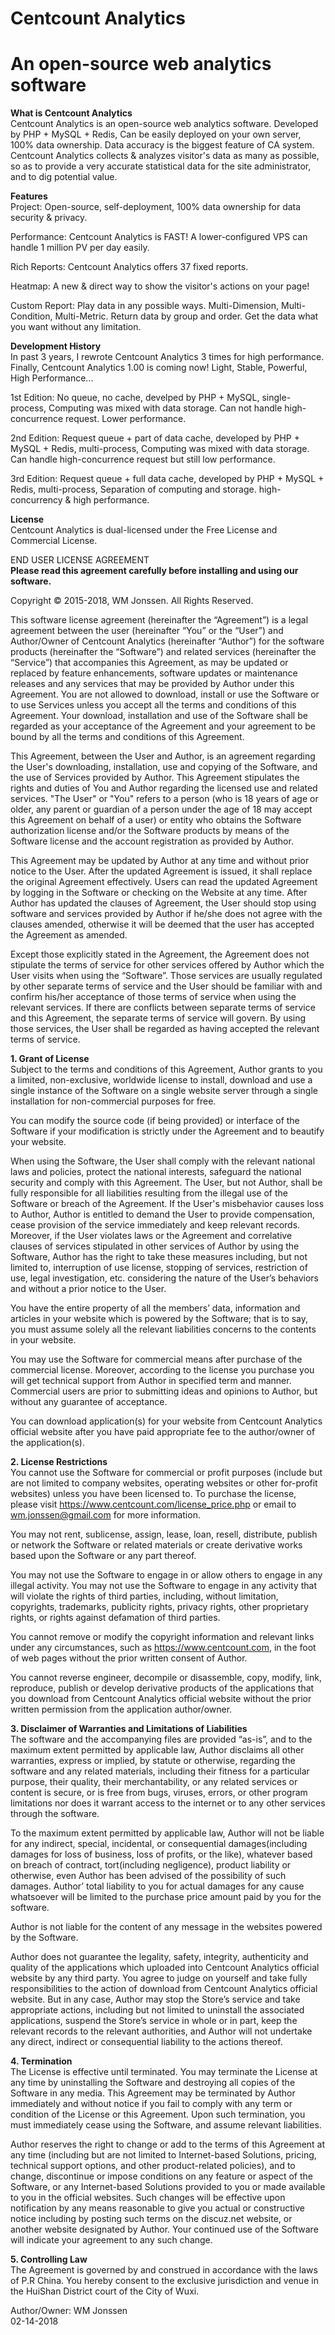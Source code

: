 # Centcount Analytics
# An open-source web analytics software

<b>What is Centcount Analytics</b><br>
    Centcount Analytics is an open-source web analytics software. Developed by PHP + MySQL + Redis, Can be easily deployed on your own server, 100% data ownership. Data accuracy is the biggest feature of CA system. Centcount Analytics collects & analyzes visitor's data as many as possible, so as to provide a very accurate statistical data for the site administrator, and to dig potential value.


<b>Features</b><br>
Project: Open-source, self-deployment, 100% data ownership for data security & privacy.

Performance: Centcount Analytics is FAST! A lower-configured VPS can handle 1 million PV per day easily.

Rich Reports: Centcount Analytics offers 37 fixed reports.

Heatmap: A new & direct way to show the visitor's actions on your page!

Custom Report: Play data in any possible ways. Multi-Dimension, Multi-Condition, Multi-Metric. Return data by group and order. Get the data what you want without any limitation.


<b>Development History</b><br>
In past 3 years, I rewrote Centcount Analytics 3 times for high performance. Finally, Centcount Analytics 1.00 is coming now! Light, Stable, Powerful, High Performance... 

1st Edition:  No queue, no cache, develped by PHP + MySQL, single-process, Computing was mixed with data storage.  Can not handle high-concurrence request.  Lower performance.

2nd Edition:  Request queue + part of data cache, developed by PHP + MySQL + Redis, multi-process, Computing was mixed with data storage.  Can handle high-concurrence request but still low performance.

3rd Edition:  Request queue + full data cache, developed by PHP + MySQL + Redis, multi-process, Separation of computing and storage. high-concurrency & high performance.


<b>License</b><br>
    Centcount Analytics is dual-licensed under the Free License and Commercial License.
    
    
    

END USER LICENSE AGREEMENT<br>
<b>Please read this agreement carefully before installing and using our software.</b>

Copyright © 2015-2018, WM Jonssen.
All Rights Reserved.

This software license agreement (hereinafter the “Agreement”) is a legal agreement between the user (hereinafter “You” or the “User”) and Author/Owner of Centcount Analytics (hereinafter “Author”) for the software products (hereinafter the “Software”) and related services (hereinafter the “Service”) that accompanies this Agreement, as may be updated or replaced by feature enhancements, software updates or maintenance releases and any services that may be provided by Author under this Agreement. You are not allowed to download, install or use the Software or to use Services unless you accept all the terms and conditions of this Agreement. Your download, installation and use of the Software shall be regarded as your acceptance of the Agreement and your agreement to be bound by all the terms and conditions of this Agreement.

This Agreement, between the User and Author, is an agreement regarding the User's downloading, installation, use and copying of the Software, and the use of Services provided by Author. This Agreement stipulates the rights and duties of You and Author regarding the licensed use and related services. "The User" or "You" refers to a person (who is 18 years of age or older, any parent or guardian of a person under the age of 18 may accept this Agreement on behalf of a user) or entity who obtains the Software authorization license and/or the Software products by means of the Software license and the account registration as provided by Author.

This Agreement may be updated by Author at any time and without prior notice to the User. After the updated Agreement is issued, it shall replace the original Agreement effectively. Users can read the updated Agreement by logging in the Software or checking on the Website at any time. After Author has updated the clauses of Agreement, the User should stop using software and services provided by Author if he/she does not agree with the clauses amended, otherwise it will be deemed that the user has accepted the Agreement as amended.

Except those explicitly stated in the Agreement, the Agreement does not stipulate the terms of service for other services offered by Author which the User visits when using the “Software”. Those services are usually regulated by other separate terms of service and the User should be familiar with and confirm his/her acceptance of those terms of service when using the relevant services. If there are conflicts between separate terms of service and this Agreement, the separate terms of service will govern. By using those services, the User shall be regarded as having accepted the relevant terms of service.

<b>1. Grant of License</b><br>
Subject to the terms and conditions of this Agreement, Author grants to you a limited, non-exclusive, worldwide license to install, download and use a single instance of the Software on a single website server through a single installation for non-commercial purposes for free.

You can modify the source code (if being provided) or interface of the Software if your modification is strictly under the Agreement and to beautify your website.

When using the Software, the User shall comply with the relevant national laws and policies, protect the national interests, safeguard the national security and comply with this Agreement. The User, but not Author, shall be fully responsible for all liabilities resulting from the illegal use of the Software or breach of the Agreement. If the User's misbehavior causes loss to Author, Author is entitled to demand the User to provide compensation, cease provision of the service immediately and keep relevant records. Moreover, if the User violates laws or the Agreement and correlative clauses of services stipulated in other services of Author by using the Software, Author has the right to take these measures including, but not limited to, interruption of use license, stopping of services, restriction of use, legal investigation, etc. considering the nature of the User’s behaviors and without a prior notice to the User.

You have the entire property of all the members’ data, information and articles in your website which is powered by the Software; that is to say, you must assume solely all the relevant liabilities concerns to the contents in your website.

You may use the Software for commercial means after purchase of the commercial license. Moreover, according to the license you purchase you will get technical support from Author in specified term and manner. Commercial users are prior to submitting ideas and opinions to Author, but without any guarantee of acceptance.

You can download application(s) for your website from Centcount Analytics official website after you have paid appropriate fee to the author/owner of the application(s).

<b>2. License Restrictions</b><br>
You cannot use the Software for commercial or profit purposes (include but are not limited to company websites, operating websites or other for-profit websites) unless you have been licensed to. To purchase the license, please visit https://www.centcount.com/license_price.php or email to wm.jonssen@gmail.com for more information.

You may not rent, sublicense, assign, lease, loan, resell, distribute, publish or network the Software or related materials or create derivative works based upon the Software or any part thereof.

You may not use the Software to engage in or allow others to engage in any illegal activity. You may not use the Software to engage in any activity that will violate the rights of third parties, including, without limitation, copyrights, trademarks, publicity rights, privacy rights, other proprietary rights, or rights against defamation of third parties.

You cannot remove or modify the copyright information and relevant links under any circumstances, such as https://www.centcount.com, in the foot of web pages without the prior written consent of Author.

You cannot reverse engineer, decompile or disassemble, copy, modify, link, reproduce, publish or develop derivative products of the applications that you download from Centcount Analytics official website without the prior written permission from the application author/owner.

<b>3. Disclaimer of Warranties and Limitations of Liabilities</b><br>
The software and the accompanying files are provided “as-is”, and to the maximum extent permitted by applicable law, Author disclaims all other warranties, express or implied, by statute or otherwise, regarding the software and any related materials, including their fitness for a particular purpose, their quality, their merchantability, or any related services or content is secure, or is free from bugs, viruses, errors, or other program limitations nor does it warrant access to the internet or to any other services through the software.

To the maximum extent permitted by applicable law, Author will not be liable for any indirect, special, incidental, or consequential damages(including damages for loss of business, loss of profits, or the like), whatever based on breach of contract, tort(including negligence), product liability or otherwise, even Author has been advised of the possibility of such damages. Author’ total liability to you for actual damages for any cause whatsoever will be limited to the purchase price amount paid by you for the software.

Author is not liable for the content of any message in the websites powered by the Software.

Author does not guarantee the legality, safety, integrity, authenticity and quality of the applications which uploaded into Centcount Analytics official website by any third party. You agree to judge on yourself and take fully responsibilities to the action of download from Centcount Analytics official website. But in any case, Author may stop the Store’s service and take appropriate actions, including but not limited to uninstall the associated applications, suspend the Store’s service in whole or in part, keep the relevant records to the relevant authorities, and Author will not undertake any direct, indirect or consequential liability to the actions thereof.

<b>4. Termination</b><br>
The License is effective until terminated. You may terminate the License at any time by uninstalling the Software and destroying all copies of the Software in any media. This Agreement may be terminated by Author immediately and without notice if you fail to comply with any term or condition of the License or this Agreement. Upon such termination, you must immediately cease using the Software, and assume relevant liabilities.

Author reserves the right to change or add to the terms of this Agreement at any time (including but are not limited to Internet-based Solutions, pricing, technical support options, and other product-related policies), and to change, discontinue or impose conditions on any feature or aspect of the Software, or any Internet-based Solutions provided to you or made available to you in the official websites. Such changes will be effective upon notification by any means reasonable to give you actual or constructive notice including by posting such terms on the discuz.net website, or another website designated by Author. Your continued use of the Software will indicate your agreement to any such change.

<b>5. Controlling Law</b><br>
The Agreement is governed by and construed in accordance with the laws of P.R China. You hereby consent to the exclusive jurisdiction and venue in the HuiShan District court of the City of Wuxi.


Author/Owner: WM Jonssen<br>
02-14-2018
